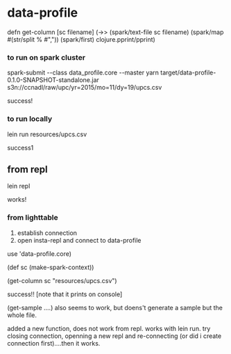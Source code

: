 # data-profile




defn get-column [sc filename]
  (->>
   (spark/text-file sc filename)
   (spark/map #(str/split % #","))
   (spark/first)
   clojure.pprint/pprint)

### to run on spark cluster

spark-submit --class data_profile.core --master yarn target/data-profile-0.1.0-SNAPSHOT-standalone.jar \
s3n://ccnadl/raw/upc/yr=2015/mo=11/dy=19/upcs.csv

success!


### to run locally
lein run resources/upcs.csv

success1


## from repl
lein repl

works!


### from lighttable

1. establish connection
2. open insta-repl and connect to data-profile

use 'data-profile.core)


(def sc (make-spark-context))

(get-column sc "resources/upcs.csv")

success!! [note that it prints on console]


(get-sample ....) also seems to work, but doens't generate a sample but the whole file.



added a new function, does not work from repl.  works with lein run.
try closing connection, openning a new repl and re-connecting (or did i create connection first)....then it works.



